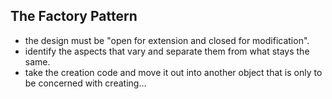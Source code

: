 ## The Factory Pattern
- the design must be "open for extension and closed for modification".
- identify the aspects that vary and separate them from what stays the same.
- take the creation code and move it out into another object that is only to be concerned with creating...